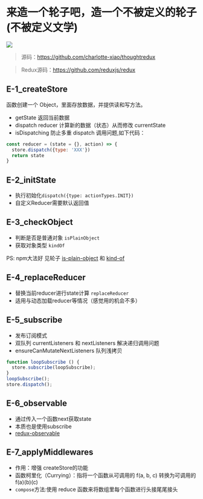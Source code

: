# 来造一个轮子吧，造一个不被定义的轮子(不被定义文学)

![](https://p3-juejin.byteimg.com/tos-cn-i-k3u1fbpfcp/8708739b76f94e7e86b6825c7efac988~tplv-k3u1fbpfcp-zoom-1.image)

> 源码：https://github.com/charlotte-xiao/thoughtredux

> Redux源码：https://github.com/reduxjs/redux

## E-1_createStore

函数创建一个 Object，里面存放数据，并提供读和写方法。

- getState 返回当前数据
- dispatch reducer 计算新的数据（状态）从而修改 currentState
- isDispatching 防止多重 dispatch 调用问题,如下代码：

```javascript
const reducer = (state = {}, action) => {
  store.dispatch({type: 'XXX'})
  return state
}
```

## E-2_initState

- 执行初始化`dispatch({type: actionTypes.INIT})`
- 自定义Reducer需要默认返回值

## E-3_checkObject

- 判断是否是普通对象 `isPlainObject`
- 获取对象类型 `kindOf`

PS: npm大法好 见轮子 [is-plain-object](https://www.npmjs.com/package/is-plain-object) 和 [kind-of](https://www.npmjs.com/package/kind-of)

## E-4_replaceReducer

- 替换当前reducer进行state计算 `replaceReducer`
- 适用与动态加载reducer等情况（感觉用的机会不多）

## E-5_subscribe

- 发布订阅模式
- 双队列 currentListeners 和 nextListeners 解决递归调用问题
- ensureCanMutateNextListeners 队列浅拷贝

```javascript
function loopSubscribe () {
  store.subscribe(loopSubscribe);
}
loopSubscribe();
store.dispatch();
```
## E-6_observable

- 通过传入一个函数next获取state
- 本质也是使用subscribe
- [redux-observable](https://redux-observable.js.org/)

## E-7_applyMiddlewares

- 作用：增强 createStore的功能
- 函数柯里化（Currying）：指将一个函数从可调用的 f(a, b, c) 转换为可调用的 f(a)(b)(c)
- `compose`方法:使用 reduce 函数来将数组里每个函数进行头接尾尾接头
